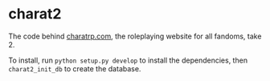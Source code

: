 # charat2

The code behind [charatrp.com](http://charatrp.com/), the roleplaying website for all fandoms, take 2.

To install, run `python setup.py develop` to install the dependencies, then `charat2_init_db` to create the database.
